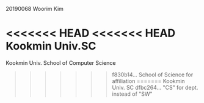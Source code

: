 20190068 Woorim Kim

<<<<<<< HEAD
<<<<<<< HEAD
Kookmin Univ.SC
=======
Kookmin Univ. School of Computer Science
>>>>>>> f830b14... School of Science for affiliation
=======
Kookmin Univ. SC
>>>>>>> dfbc264... "CS" for dept. instead of "SW"
